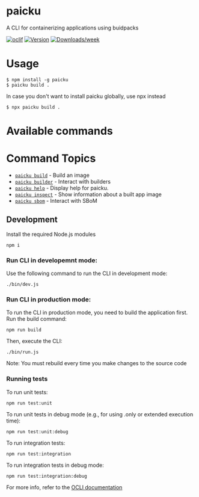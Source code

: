 # paicku

A CLI for containerizing applications using buidpacks

[![oclif](https://img.shields.io/badge/cli-oclif-brightgreen.svg)](https://oclif.io)
[![Version](https://img.shields.io/npm/v/paicku.svg)](https://npmjs.org/package/paicku)
[![Downloads/week](https://img.shields.io/npm/dw/paicku.svg)](https://npmjs.org/package/paicku)

# Usage

```sh-session
$ npm install -g paicku
$ paicku build .
```

In case you don't want to install paicku globally, use npx instead

```sh-session
$ npx paicku build .
```

# Available commands

<!-- commands -->

# Command Topics

- [`paicku build`](docs/build.md) - Build an image
- [`paicku builder`](docs/builder.md) - Interact with builders
- [`paicku help`](docs/help.md) - Display help for paicku.
- [`paicku inspect`](docs/inspect.md) - Show information about a built app image
- [`paicku sbom`](docs/sbom.md) - Interact with SBoM

<!-- commandsstop -->

## Development

Install the required Node.js modules

```
npm i
```

### Run CLI in developemnt mode:

Use the following command to run the CLI in development mode:

```
./bin/dev.js
```

### Run CLI in production mode:

To run the CLI in production mode, you need to build the application first. Run the build command:

```
npm run build
```

Then, execute the CLI:

```
./bin/run.js
```

Note: You must rebuild every time you make changes to the source code

### Running tests

To run unit tests:

```
npm run test:unit
```

To run unit tests in debug mode (e.g., for using .only or extended execution time):

```
npm run test:unit:debug
```

To run integration tests:

```
npm run test:integration
```

To run integration tests in debug mode:

```
npm run test:integration:debug
```

For more info, refer to the [OCLI documentation](https://oclif.io/docs/introduction)
